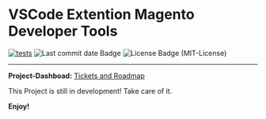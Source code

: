 # VSCode Extention Magento Developer Tools

[![tests](https://github.com/dermatz/vscode-magento-developer-tools/actions/workflows/linter.yml/badge.svg)](https://github.com/dermatz/vscode-magento-developer-tools/actions/workflows/linter.yml) <img src="https://img.shields.io/github/last-commit/dermatz/vscode-magento-developer-tools" alt="Last commit date Badge"> <img src="https://img.shields.io/github/license/dermatz/vscode-magento-developer-tools" alt="License Badge (MIT-License)">

---

**Project-Dashboad:** [Tickets and Roadmap](https://github.com/users/dermatz/projects/3)

This Project is still in development!
Take care of it.

**Enjoy!**
